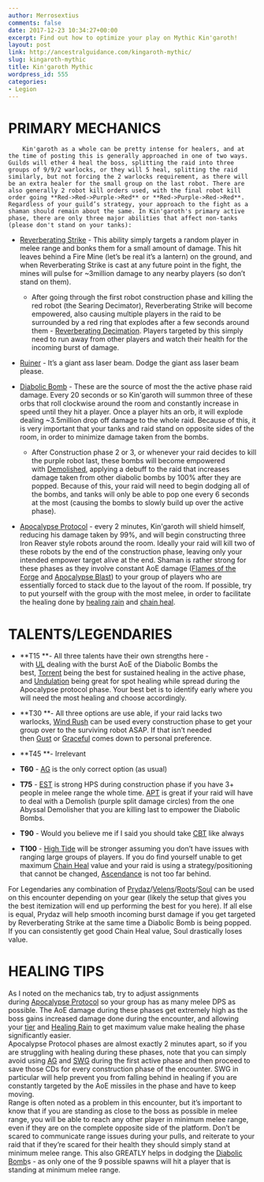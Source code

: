 ```yaml
---
author: Merrosextius
comments: false
date: 2017-12-23 10:34:27+00:00
excerpt: Find out how to optimize your play on Mythic Kin'garoth!
layout: post
link: http://ancestralguidance.com/kingaroth-mythic/
slug: kingaroth-mythic
title: Kin'garoth Mythic
wordpress_id: 555
categories:
- Legion
---
```



			

# PRIMARY MECHANICS

		
		Kin'garoth as a whole can be pretty intense for healers, and at the time of posting this is generally approached in one of two ways. Guilds will ether 4 heal the boss, splitting the raid into three groups of 9/9/2 warlocks, or they will 5 heal, splitting the raid similarly, but not forcing the 2 warlocks requirement, as there will be an extra healer for the small group on the last robot. There are also generally 2 robot kill orders used, with the final robot kill order going **Red->Red->Purple->Red** or **Red->Purple->Red->Red**. Regardless of your guild’s strategy, your approach to the fight as a shaman should remain about the same. In Kin'garoth's primary active phase, there are only three major abilities that affect non-tanks (please don't stand on your tanks):



 	
  * [Reverberating Strike](http://www.wowhead.com/spell=254926/reverberating-strike) - This ability simply targets a random player in melee range and bonks them for a small amount of damage. This hit leaves behind a Fire Mine (let’s be real it’s a lantern) on the ground, and when Reverberating Strike is cast at any future point in the fight, the mines will pulse for ~3million damage to any nearby players (so don’t stand on them).

 	
    * After going through the first robot construction phase and killing the red robot (the Searing Decimator), Reverberating Strike will become empowered, also causing multiple players in the raid to be surrounded by a red ring that explodes after a few seconds around them - [Reverberating Decimation](http://www.wowhead.com/spell=249724/reverberating-decimation). Players targeted by this simply need to run away from other players and watch their health for the incoming burst of damage.




 	
  * [Ruiner](http://www.wowhead.com/spell=246840/ruiner) - It’s a giant ass laser beam. Dodge the giant ass laser beam please.

 	
  * [Diabolic Bomb](http://www.wowhead.com/spell=246779/diabolic-bomb) - These are the source of most the the active phase raid damage. Every 20 seconds or so Kin'garoth will summon three of these orbs that roll clockwise around the room and constantly increase in speed until they hit a player. Once a player hits an orb, it will explode dealing ~3.5million drop off damage to the whole raid. Because of this, it is very important that your tanks and raid stand on opposite sides of the room, in order to minimize damage taken from the bombs.

 	
    * After Construction phase 2 or 3, or whenever your raid decides to kill the purple robot last, these bombs will become empowered with [Demolished](http://www.wowhead.com/spell=249535/demolished), applying a debuff to the raid that increases damage taken from other diabolic bombs by 100% after they are popped. Because of this, your raid will need to begin dodging all of the bombs, and tanks will only be able to pop one every 6 seconds at the most (causing the bombs to slowly build up over the active phase).




 	
  * [Apocalypse Protocol](http://www.wowhead.com/spell=246516/apocalypse-protocol) - every 2 minutes, Kin'garoth will shield himself, reducing his damage taken by 99%, and will begin constructing three Iron Reaver style robots around the room. Ideally your raid will kill two of these robots by the end of the construction phase, leaving only your intended empower target alive at the end. Shaman is rather strong for these phases as they involve constant AoE damage ([Flames of the Forge](http://www.wowhead.com/spell=246646/flames-of-the-forge) and [Apocalypse Blast](http://www.wowhead.com/spell=246634/apocalypse-blast)) to your group of players who are essentially forced to stack due to the layout of the room. If possible, try to put yourself with the group with the most melee, in order to facilitate the healing done by [healing rain](http://www.wowhead.com/spell=73920/) and [chain heal](http://www.wowhead.com/spell=1064/).

		
			

# TALENTS/LEGENDARIES

		
		


 	
  * **T15 **- All three talents have their own strengths here - with [UL](http://www.wowhead.com/spell=73685/unleash-life) dealing with the burst AoE of the Diabolic Bombs the best, [Torrent](http://www.wowhead.com/spell=200072/) being the best for sustained healing in the active phase, and [Undulation](http://www.wowhead.com/spell=200071/) being great for spot healing while spread during the Apocalypse protocol phase. Your best bet is to identify early where you will need the most healing and choose accordingly.

 	
  * **T30 **- All three options are use able, if your raid lacks two warlocks, [Wind Rush](http://www.wowhead.com/spell=192077/wind-rush-totem) can be used every construction phase to get your group over to the surviving robot ASAP. If that isn’t needed then [Gust](http://www.wowhead.com/spell=192063/gust-of-wind) or [Graceful](http://www.wowhead.com/spell=192088/graceful-spirit) comes down to personal preference.

 	
  * **T45 **- Irrelevant

 	
  * **T60** - [AG](http://www.wowhead.com/spell=108281/) is the only correct option (as usual)

 	
  * **T75** - [EST](http://www.wowhead.com/spell=198838) is strong HPS during construction phase if you have 3+ people in melee range the whole time. [APT](http://www.wowhead.com/spell=207399/ancestral-protection-totem) is great if your raid will have to deal with a Demolish (purple split damage circles) from the one Abyssal Demolisher that you are killing last to empower the Diabolic Bombs.

 	
  * **T90** - Would you believe me if I said you should take [CBT](http://www.wowhead.com/spell=157153/) like always

 	
  * **T100** - [High Tide](http://www.wowhead.com/spell=157154/) will be stronger assuming you don’t have issues with ranging large groups of players. If you do find yourself unable to get maximum [Chain Heal](http://www.wowhead.com/spell=1064/) value and your raid is using a strategy/positioning that cannot be changed, [Ascendance](http://www.wowhead.com/spell=114052) is not too far behind.


For Legendaries any combination of [Prydaz](http://www.wowhead.com/item=132444/prydaz-xavarics-magnum-opus)/[Velens](http://www.wowhead.com/item=144258/velens-future-sight)/[Roots](http://www.wowhead.com/item=132466/roots-of-shaladrassil)/[Soul](http://www.wowhead.com/item=151647/soul-of-the-farseer) can be used on this encounter depending on your gear (likely the setup that gives you the best itemization will end up performing the best for you here). If all else is equal, Prydaz will help smooth incoming burst damage if you get targeted by Reverberating Strike at the same time a Diabolic Bomb is being popped. If you can consistently get good Chain Heal value, Soul drastically loses value.		
			

# HEALING TIPS

		
		

As I noted on the mechanics tab, try to adjust assignments during [Apocalypse Protocol](http://www.wowhead.com/spell=246516/apocalypse-protocol) so your group has as many melee DPS as possible. The AoE damage during these phases get extremely high as the boss gains increased damage done during the encounter, and allowing your [tier](http://www.wowhead.com/item-set=1321/garb-of-venerated-spirits) and [Healing Rain](http://www.wowhead.com/spell=215864/) to get maximum value make healing the phase significantly easier.  
Apocalypse Protocol phases are almost exactly 2 minutes apart, so if you are struggling with healing during these phases, note that you can simply avoid using [AG](http://www.wowhead.com/spell=108281) and [SWG](http://www.wowhead.com/spell=79206/spiritwalkers-grace) during the first active phase and then proceed to save those CDs for every construction phase of the encounter. SWG in particular will help prevent you from falling behind in healing if you are constantly targeted by the AoE missiles in the phase and have to keep moving.  
Range is often noted as a problem in this encounter, but it’s important to know that if you are standing as close to the boss as possible in melee range, you will be able to reach any other player in minimum melee range, even if they are on the complete opposite side of the platform. Don’t be scared to communicate range issues during your pulls, and reiterate to your raid that if they’re scared for their health they should simply stand at minimum melee range. This also GREATLY helps in dodging the [Diabolic Bomb](http://www.wowhead.com/spell=246779/diabolic-bomb)s - as only one of the 9 possible spawns will hit a player that is standing at minimum melee range.
